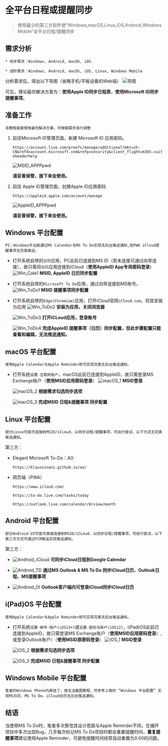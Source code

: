 # 全平台日程或提醒同步

> 使用最少的第三方软件使“Windows,macOS,Linux,iOS,Android,Windows Mobile”全平台日程/提醒同步 



## 需求分析

    * 初步需求：Windows, Android, macOS, iOS.
    
    * 进阶需求：Windows, Android, macOS, iOS, Linux, Windows Mobile

分析需求后，得出以下导图（省略手机/平板设备的Web端）
![导图](./xj000.assets/xmind.jpg)

可见，理论最优解决方案为：**使用Apple ID同步日程表**，**使用Microsoft ID同步提醒事项**。




## 准备工作
    该教程直接使用最优解决方案，可根据需求自行调整

1. 前往Microsoft ID管理页面，新建 Microsoft ID 应用密码。

    `https://account.live.com/proofs/manage/additional?mkt=zh-CN&refd=account.microsoft.com&refp=security&client_flight=m365.suiteheaderhelp`

    ![MSID_APPPpwd](./xj000.assets/MSID.jpg)

    **请妥善保管，接下来会使用。**

2. 前往 Apple ID管理页面，创建Apple ID应用密码

    `https://appleid.apple.com/account/manage`

    ![AppleID_APPPpwd](./xj000.assets/AppleID.jpg)

    **请妥善保管，接下来会使用。**



## Windows 平台配置

    PS：Windows平台能通过MS Calendar与MS To Do实现无后台推送通知,但PWA iCloud提醒事项无完美推送。

* 打开系统自带的`日历`应用，PC此前已连接到MS ID（若未连接可通过向导连接），故只需将`日历`应用连接到iCloud（**使用AppleID App专用密码登录**）
    ![Win_Cale1](./xj000.assets/Win_Cale1.jpg)
    **MSID, AppleID 日历同步配置**

* 打开系统自带的`Microsoft To Do`应用，通过向导连接到MS账号。
    ![Win_ToDo1](./xj000.assets/Win_ToDo1.jpg)
    **MSID 提醒事项同步配置**

* 打开系统自带的`Edge(Chromium)`应用，打开iCloud官网`iCloud.com`，将其安装为应用
    ![Win_ToDo2](./xj000.assets/Win_ToDo2.jpg)
    **安装为应用，关闭浏览器**

    ![Win_ToDo3](./xj000.assets/Win_ToDo3.jpg)
    **打开iCLoud应用，登录账号**

    ![Win_ToDo4](./xj000.assets/Win_ToDo4.jpg)
    **完成AppleID 提醒事项（日历）同步配置，但此步骤配置只能查看和编辑，无法推送通知。**



## macOS 平台配置

    使用Apple Calendar与Apple Reminder即可实现完美无后台推送通知。

* 打开系统`设置-互联网账户`，macOS此前已连接到AppleID，故只需登录MS Exchange账户（**使用MSID应用密码登录**）
    ![macOS_1](./xj000.assets/macOS_1.png)
    **MSID登录**

    ![macOS_2](./xj000.assets/macOS_2.png)
    **根据需求勾选同步选项**

    ![macOS_3](./xj000.assets/macOS_3.jpg)
    **完成MSID 日程&提醒事项 同步配置**



## Linux 平台配置

    部分Linux可能可连接到MSID/iCLoud，以同步日程/提醒事项，可自行尝试，以下方式无完美推送通知。

第三方：

* Elegant Microsoft To-Do：AO 
  
    `https://klaussinani.github.io/ao/`

* 网页端（PWA）

    `https://www.icloud.com/`

    `https://to-do.live.com/tasks/today`

    `https://outlook.live.com/calendar/0/view/month`



## Android 平台配置

    部分Android UI可能可直接连接到MSID/iCLoud，以同步日程/提醒事项，可自行尝试，以下第三方方式可通过FCM推送实现推送通知。

第三方：

*   ![Android_iCloud](./xj000.assets/Android_iCloud.jpg)
    **可同步iCloud日程到Google Calendar**

*   ![Android_TD](./xj000.assets/Android_TD.jpg)
    **通过MS Outlook & MS To Do 同步iCloud日历、Outlook日程、MS提醒事项**

*   ![Android_OI](./xj000.assets/Android_OI.jpg)
    **Outlook客户端内可登录iCloud同步iCloud日历**



## i(Pad)OS 平台配置

    使用Apple Calendar与Apple Reminder即可实现完美无后台推送通知。

* 打开系统`设置-邮件-账户(iOS13+)`或`设置-密码与账户(iOS12)`，i(Pad)OS此前已连接到AppleID，故只需登录MS Exchange账户（**使用MSID应用密码登录**）,或登录Outlook账户）（**使用MSID原密码登录**）
    ![iOS_1](./xj000.assets/iOS_1.png)
    **MSID登录**

    ![iOS_2](./xj000.assets/iOS_2.png)
    **根据需求勾选同步选项**

    ![iOS_3](./xj000.assets/iOS_3.png)
    **完成MSID 日程&提醒事项 同步配置**



## Windows Mobile 平台配置

    笔者的Windows Phone内屏挂了，故无法截图教程，可参考上面的 “Windows 平台配置” 实现MS日历、MS To Do、iCloud日历无后台推送通知。


## 结语
当使用MS To Do时，笔者多次察觉其设计思路与Apple Reminder不同，在循环项目中多次出现Bug，几乎每次标记MS To Do项目时都会重置提醒时间，**重复提醒事项**建议使用Apple Reminder，可避免提醒时间经常自动重置为0:00的问题。

